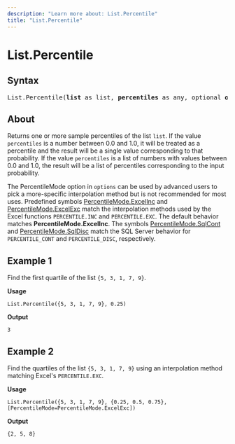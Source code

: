 ```yaml
---
description: "Learn more about: List.Percentile"
title: "List.Percentile"
---
```

# List.Percentile

## Syntax

<pre>
List.Percentile(<b>list</b> as list, <b>percentiles</b> as any, optional <b>options</b> as nullable record) as any
</pre>
  
## About

Returns one or more sample percentiles of the list `list`. If the value `percentiles` is a number between 0.0 and 1.0, it will be treated as a percentile and the result will be a single value corresponding to that probability. If the value `percentiles` is a list of numbers with values between 0.0 and 1.0, the result will be a list of percentiles corresponding to the input probability.

The PercentileMode option in `options` can be used by advanced users to pick a more-specific interpolation method but is not recommended for most uses. Predefined symbols [PercentileMode.ExcelInc](percentilemode-type.md) and [PercentileMode.ExcelExc](percentilemode-type.md) match the interpolation methods used by the Excel functions `PERCENTILE.INC` and `PERCENTILE.EXC`. The default behavior matches **PercentileMode.ExcelInc**. The symbols [PercentileMode.SqlCont](percentilemode-type.md) and [PercentileMode.SqlDisc](percentilemode-type.md) match the SQL Server behavior for `PERCENTILE_CONT` and `PERCENTILE_DISC`, respectively.

## Example 1

Find the first quartile of the list `{5, 3, 1, 7, 9}`.

**Usage**

```powerquery-m
List.Percentile({5, 3, 1, 7, 9}, 0.25)
```

**Output**

`3`

## Example 2

Find the quartiles of the list `{5, 3, 1, 7, 9}` using an interpolation method matching Excel's `PERCENTILE.EXC`.

**Usage**

```powerquery-m
List.Percentile({5, 3, 1, 7, 9}, {0.25, 0.5, 0.75}, [PercentileMode=PercentileMode.ExcelExc])
```

**Output**

`{2, 5, 8}`
